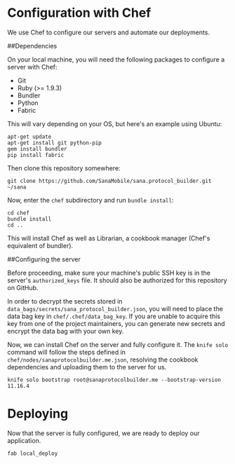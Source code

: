 
Configuration with Chef
=======================

We use Chef to configure our servers and automate our deployments.

##Dependencies

On your local machine, you will need the following packages to configure a server with Chef:

- Git
- Ruby (>= 1.9.3)
- Bundler
- Python
- Fabric

This will vary depending on your OS, but here's an example using Ubuntu:

```shell
apt-get update
apt-get install git python-pip
gem install bundler
pip install fabric
```

Then clone this repository somewhere:
```
git clone https://github.com/SanaMobile/sana.protocol_builder.git ~/sana
```

Now, enter the `chef` subdirectory and run `bundle install`:

```shell
cd chef
bundle install
cd ..
```

This will install Chef as well as Librarian, a cookbook manager (Chef's equivalent of bundler).

##Configuring the server

Before proceeding, make sure your machine's public SSH key is in the server's `authorized_keys` file. It should also be authorized for this repository on GitHub.

In order to decrypt the secrets stored in `data_bags/secrets/sana_protocol_builder.json`, you will need to place the data bag key in `chef/.chef/data_bag_key`. If you are unable to acquire this key from one of the project maintainers, you can generate new secrets and encrypt the data bag with your own key.

Now, we can install Chef on the server and fully configure it. The `knife solo` command will follow the steps defined in `chef/nodes/sanaprotocolbuilder.me.json`, resolving the cookbook dependencies and uploading them to the server for us.

```shell
knife solo bootstrap root@sanaprotocolbuilder.me --bootstrap-version 11.16.4
```

Deploying
=========

Now that the server is fully configured, we are ready to deploy our application.

```shell
fab local_deploy
```
